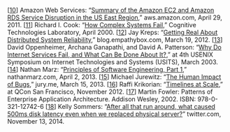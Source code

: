 [[10](ch01.html#AmazonWebServices2011tj-marker)] Amazon Web Services:
“[Summary of the Amazon EC2 and Amazon RDS Service
Disruption in the US East Region](http://aws.amazon.com/message/65648/),” aws.amazon.com, April 29, 2011. [[11](ch01.html#Cook2000wo-marker)] Richard I. Cook:
“[How Complex
Systems Fail](http://web.mit.edu/2.75/resources/random/How%20Complex%20Systems%20Fail.pdf),” Cognitive Technologies Laboratory, April 2000. [[12](ch01.html#Kreps2012td_ch1-marker)] Jay Kreps:
“[Getting
Real About Distributed System Reliability](http://blog.empathybox.com/post/19574936361/getting-real-about-distributed-system-reliability),” blog.empathybox.com, March 19, 2012. [[13](ch01.html#Oppenheimer2003vc-marker)] David Oppenheimer, Archana Ganapathi, and David A. Patterson:
“[Why
Do Internet Services Fail, and What Can Be Done About It?](http://static.usenix.org/legacy/events/usits03/tech/full_papers/oppenheimer/oppenheimer.pdf),” at 4th USENIX Symposium on
Internet Technologies and Systems (USITS), March 2003. [[14](ch01.html#Marz2013wq-marker)] Nathan Marz:
“[Principles
of Software Engineering, Part 1](http://nathanmarz.com/blog/principles-of-software-engineering-part-1.html),” nathanmarz.com, April 2, 2013. [[15](ch01.html#bugs-impact-marker)] Michael Jurewitz:
“[The Human Impact of Bugs](http://jury.me/blog/2013/3/14/the-human-impact-of-bugs),”
jury.me, March 15, 2013. [[16](ch01.html#Krikorian2012-marker)] Raffi Krikorian:
“[Timelines at Scale](http://www.infoq.com/presentations/Twitter-Timeline-Scalability),”
at QCon San Francisco, November 2012. [[17](ch01.html#Fowler2002wd-marker)] Martin Fowler:
Patterns of Enterprise Application Architecture. Addison Wesley, 2002.
ISBN: 978-0-321-12742-6 [[18](ch01.html#Sommers2014va-marker)] Kelly Sommers:
“[After all that run around,
what caused 500ms disk latency even when we replaced physical server?](https://twitter.com/kellabyte/status/532930540777635840)” twitter.com, November 13, 2014.